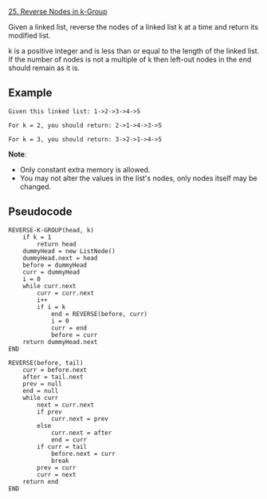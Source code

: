 [25. Reverse Nodes in k-Group](https://leetcode.com/problems/reverse-nodes-in-k-group/)

Given a linked list, reverse the nodes of a linked list k at a time and return its modified list.

k is a positive integer and is less than or equal to the length of the linked list. If the number of nodes is not a multiple of k then left-out nodes in the end should remain as it is.

## Example

```
Given this linked list: 1->2->3->4->5

For k = 2, you should return: 2->1->4->3->5

For k = 3, you should return: 3->2->1->4->5
```

**Note**:

-   Only constant extra memory is allowed.
-   You may not alter the values in the list's nodes, only nodes itself may be changed.

## Pseudocode

```
REVERSE-K-GROUP(head, k)
    if k = 1
        return head
    dummyHead = new ListNode()
    dummyHead.next = head
    before = dummyHead
    curr = dummyHead
    i = 0
    while curr.next
        curr = curr.next
        i++
        if i = k
            end = REVERSE(before, curr)
            i = 0
            curr = end
            before = curr
    return dummyHead.next
END

REVERSE(before, tail)
    curr = before.next
    after = tail.next
    prev = null
    end = null
    while curr
        next = curr.next
        if prev
            curr.next = prev
        else
            curr.next = after
            end = curr
        if curr = tail
            before.next = curr
            break
        prev = curr
        curr = next
    return end
END
```
